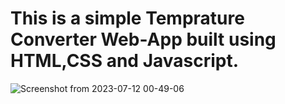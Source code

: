 # This is a simple Temprature Converter Web-App built using HTML,CSS and Javascript. 
![Screenshot from 2023-07-12 00-49-06](https://github.com/adityaraina100/OIBSIP-Level1-Repository/assets/75716013/5ec82258-e3a9-4e01-b556-551900084075)

